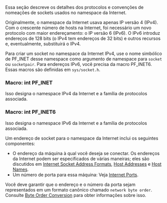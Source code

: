Essa seção descreve os detalhes dos protocolos e convenções de nomeações de sockets usados no namespace da Internet.

Originalmente, o namespace da Internet usava apenas IP versão 4 (IPv4). Com o crescente número de hosts na Internet, foi necessário um novo protocolo com maior endereçamento: o IP versão 6 (IPv6). O IPv6 introduz endereços de 128 bits (o IPv4 tem endereços de 32 bits) e outros recursos e, eventualmente, substituirá o IPv4.

Para criar um socket no namespace da Internet IPv4, use o nome simbólico de PF_INET desse namespace como argumento de namespace para `socket` ou `socketpair`. Para endereços IPv6, você precisa da macro PF_INET6. Essas macros são definidas em `sys/socket.h`.

### Macro: int PF_INET

Isso designa o namespace IPv4 da Internet e a família de protocolos associada.

### Macro: int PF_INET6

Isso designa o namespace IPv6 da Internet e a família de protocolos associada.


Um endereço de socket para o namespace da Internet inclui os seguintes componentes:
- O endereço da máquina à qual você deseja se conectar. Os endereços da Internet podem ser especificados de várias maneiras; eles são discutidos em [Internet Socket Address Formats](https://www.gnu.org/software/libc/manual/html_node/Internet-Address-Formats.html), [Host Addresses](https://www.gnu.org/software/libc/manual/html_node/Host-Addresses.html) e [Host Names](https://www.gnu.org/software/libc/manual/html_node/Host-Names.html).
- Um número de porta para essa máquina: Veja [Internet Ports](https://www.gnu.org/software/libc/manual/html_node/Ports.html).

Você deve garantir que o endereço e o número da porta sejam representados em um formato canônico chamado `network byte order`. Consulte [Byte Order Conversion](https://www.gnu.org/software/libc/manual/html_node/Byte-Order.html) para obter informações sobre isso.

